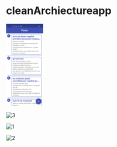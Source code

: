 # cleanArchiectureapp


<img src="screenShot _cleanApp/1.jpg" width="20%"></img>

![3](https://user-images.githubusercontent.com/26741217/174449599-ab98e375-e18d-4826-9cb3-efef7b1d7aa7.jpg)

![1](https://user-images.githubusercontent.com/26741217/174449600-6474c4d4-6330-40fd-9603-ed12671a9439.jpg)

![2](https://user-images.githubusercontent.com/26741217/174449603-079d949d-67c2-41a0-b157-c119b6fb6fb9.jpg)
